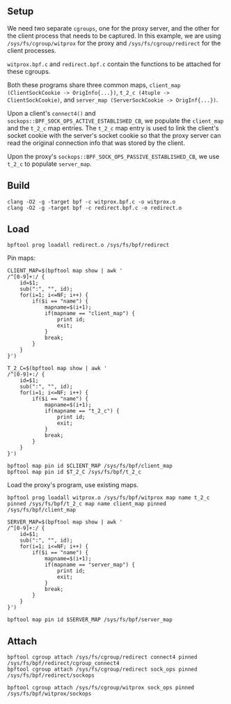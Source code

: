 ## Setup

We need two separate `cgroups`, one for the proxy server, and the other for the client process that needs to be captured. In this example, we are using `/sys/fs/cgroup/witprox` for the proxy and `/sys/fs/cgroup/redirect` for the client processes.

`witprox.bpf.c` and `redirect.bpf.c` contain the functions to be attached for these cgroups. 

Both these programs share three common maps, `client_map (ClientSockCookie -> OrigInfo{...})`, `t_2_c (4tuple -> ClientSockCookie)`, and `server_map (ServerSockCookie -> OrigInf{...})`. 

Upon a client's `connect4()` and `sockops::BPF_SOCK_OPS_ACTIVE_ESTABLISHED_CB`, we populate the `client_map` and the `t_2_c` map entries. The `t_2_c` map entry is used to link the client's socket cookie with the server's socket cookie so that the proxy server can read the original connection info that was stored by the client. 

Upon the proxy's `sockops::BPF_SOCK_OPS_PASSIVE_ESTABLISHED_CB`, we use `t_2_c` to populate `server_map`.

##  Build
```
clang -O2 -g -target bpf -c witprox.bpf.c -o witprox.o
clang -O2 -g -target bpf -c redirect.bpf.c -o redirect.o
```

## Load
```
bpftool prog loadall redirect.o /sys/fs/bpf/redirect
```

Pin maps:

```
CLIENT_MAP=$(bpftool map show | awk '
/^[0-9]+:/ {
    id=$1;
    sub(":", "", id);
    for(i=1; i<=NF; i++) {
        if($i == "name") {
            mapname=$(i+1);
            if(mapname == "client_map") {
                print id;
                exit;
            }
            break;
        }
    }
}')

T_2_C=$(bpftool map show | awk '
/^[0-9]+:/ {
    id=$1;
    sub(":", "", id);
    for(i=1; i<=NF; i++) {
        if($i == "name") {
            mapname=$(i+1);
            if(mapname == "t_2_c") {
                print id;
                exit;
            }
            break;
        }
    }
}')

bpftool map pin id $CLIENT_MAP /sys/fs/bpf/client_map
bpftool map pin id $T_2_C /sys/fs/bpf/t_2_c
```

Load the proxy's program, use existing maps.

```
bpftool prog loadall witprox.o /sys/fs/bpf/witprox map name t_2_c pinned /sys/fs/bpf/t_2_c map name client_map pinned /sys/fs/bpf/client_map
```

```
SERVER_MAP=$(bpftool map show | awk '
/^[0-9]+:/ {
    id=$1;
    sub(":", "", id);
    for(i=1; i<=NF; i++) {
        if($i == "name") {
            mapname=$(i+1);
            if(mapname == "server_map") {
                print id;
                exit;
            }
            break;
        }
    }
}')

bpftool map pin id $SERVER_MAP /sys/fs/bpf/server_map
```

## Attach

```
bpftool cgroup attach /sys/fs/cgroup/redirect connect4 pinned /sys/fs/bpf/redirect/cgroup_connect4
bpftool cgroup attach /sys/fs/cgroup/redirect sock_ops pinned /sys/fs/bpf/redirect/sockops

bpftool cgroup attach /sys/fs/cgroup/witprox sock_ops pinned /sys/fs/bpf/witprox/sockops
```

